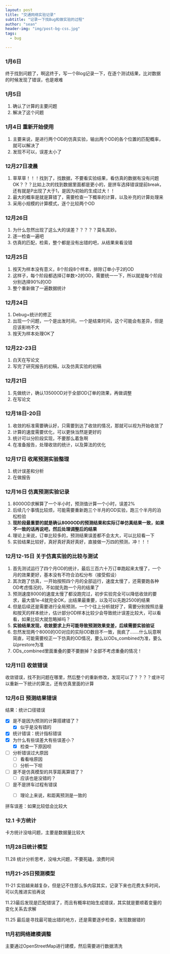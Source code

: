 ```yaml
---
layout: post
title: "交通网络实验记录"
subtitle: "记录一下找Bug和做实验的过程"
author: "sean"
header-img: "img/post-bg-css.jpg"
tags:
  - bug

---
```


### 1月6日

终于找到问题了，啊这终于，写一个Blog记录一下，在逐个测试结果，比对数据的时候发现了错误，也是艰难

### 1月5日

1. 确认了计算的主要问题
2. 解决了这个问题

### 1月4日 重新开始使用

1. 主要来说，是进行两个OD的仿真实验，输出两个OD的各个位置的匹配概率，就可以解决了
2. 发现不可以，误差太小了

### 12月27日凌晨

1. 草草草！！！找到了，找数据，不要看实验结果，看仿真的数据有没有问题OK？？？比如上次的找到数据里面都是更小的，是拼车选择错误提前break，还有就是P出现了大于1，是因为初始的生成过大！！
2. 最大的概率是就是算错了，需要检查一下概率的计算，以及补充的计算处理来
3. 采用小规模的计算模式，逐个比较两个OD

### 12月26日

1. 为什么忽然出现了这么大的误差？？？？？莫名其妙。
2. 逐一检查一遍吧
3. 仿真的匹配，检索，整个都是没有出错的吧，从结果来看没错

### 12月25日

1. 按天为样本没有意义，8个阶段8个样本，排除订单小于2的OD
2. 这样子，每个阶段都选择订单数>2的OD，需要统一一下，所以就是每个阶段分别选择90%的OD
3. 整个重新做了一遍数据统计

### 12月24日 

1. Debug+统计的修正
2. 出现一个问题，一个是出发时间，一个是结束时间，这个可能会有差异，但是应该影响不大
3. 按天为样本处理OK了

### 12月22-23日

1. 白天在写论文
2. 写完了研究报告的初稿，以及仿真实验的初稿

### 12月21日

1. 先做统计，确认13500OD对于全部OD订单的效果，再做调整
2. 在写论文

### 12月18日-20日

1. 收敛的标准需要确认好，只需要到达了收敛的情况，那就可以视为开始收敛了
2. 计算的速度需要优化，可以更快当然是更好的
3. 统计可以分阶段实现，不要那么着急啊
4. 在准备报告，处理收敛的统计，以及算法的优化

### 12月17日 收尾预测实验整理

1. 统计误差和分析
2. 在做报告

### 12月16日 仿真预测实验记录

1. 8000OD求解算了一个半小时，预测值计算一个小时，误差2%
2. 后续几个事情比较烦，可能需要重新跑三个半月的OD实验，跑三个半月的泊松检验
3. **现阶段最重要的就是确认8000OD的预测结果和实际订单仿真结果一致，如果不一致的话再说吧，然后处理调整后的结果**
4. 理论上来说，订单比较多的，预测结果误差都不会太大，可以比较看一下
5. 实验结果比较好，真好真好真好真好，直接做一万四的预测，冲！！！

### 12月12-15日 关于仿真实验的比较与测试

1. 首先测试运行了四个月OD的统计，最后三百六十万订单跑起来太慢了，一个月的效果更好，基本没有不符合泊松分布（接受假设）
2. 其次跑了仿真，一开始按照四个月的全部运行，速度太慢了，还需要跑各种OD考虑情况的，不如就先跑一个月的结果了
3. 预测速度8000的速度太慢了都没跑完过，初步实验完全可以降低收敛的要求，最大值1e-4就完全OK，出结果最重要，以及可以先跑2500的结果
4. 但是后续还是需要进行全局预测，一个个往上分析就好了，需要分别按照总量和按天的样本统计，估计部分OD样本比较少会导致统计误差比较大，可以看看，如果比较大就忽略掉吗？
5. **实验结果发现，收敛要求上升可能导致预测效果变差，后续需要实验验证**
6. 忽然发现两个8000的OD对应的实际OD数目不一致，我疯了.......什么玩意啊简直，可能需要校正一下仿真的OD情况，要么以ODs_combined为准，要么以prestore为准
7. ODs_combined里面重叠的要不要删掉？全部不考虑重叠的情况！





### 12月11日 收敛错误

收敛错误，找不到问题在哪里，然后整个的重新修改，发现可以了？？？？或许可以重新一下统计的算法，还有仿真里面的计算



### 12月6日 预测结果错误

结果：统计口径错误

- [x] 是不是因为预测的计算搭建错了？
  - [x] 似乎是没有错的
- [x] 统计错误：统计指标错误
- [x] 为什么有些误差大有些误差小？
  - [x] 检查一下原因呗
- [ ] 分析错误过大原因
  - [ ] 看看啥原因
  - [ ] 分析一下呗
- [ ] 是不是仿真模型的共享距离算错了？
  - [ ] 应该也是没错的？
- [ ] 是不是拼车过程有错误
  - [ ] 理论上来说，和距离预测是一致的



拼车误差：如果比较低会比较大

### 12.1 卡方统计

卡方统计没啥问题，主要是数据量比较大



### 11月28日统计模型

11.28 统计分析思考，没啥大问题，不要死磕，浪费时间



### 11月21-25日预测模型

11-21 实验越来越复杂，但是记不住那么多内容其实，记录下来也花费太多时间，可以先推进实验再说



11.23最后发现是匹配错误了，而且有概率初始生成错误，其实就是要顺着变量的变化关系去求解



11.25 最后是寻找最可能出错的地方，还是需要逐步检查，发现数据错的



### 11月初网络建模调整

主要通过OpenStreetMap进行建模，然后需要进行数据清洗

